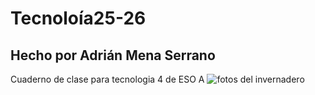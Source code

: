 # Tecnoloía25-26
## Hecho por Adrián Mena Serrano
Cuaderno de clase para tecnologia 4 de ESO A
![fotos del invernadero](imagenestecnología/IMG_7739.jpeg)
